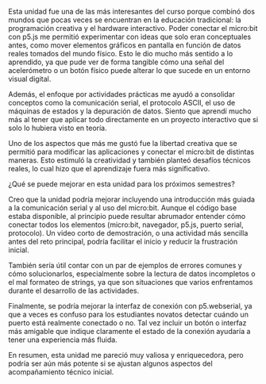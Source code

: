 Esta unidad fue una de las más interesantes del curso porque combinó dos mundos que pocas veces se encuentran en la educación tradicional: la programación creativa y el hardware interactivo. Poder conectar el micro:bit con p5.js me permitió experimentar con ideas que solo eran conceptuales antes, como mover elementos gráficos en pantalla en función de datos reales tomados del mundo físico. Esto le dio mucho más sentido a lo aprendido, ya que pude ver de forma tangible cómo una señal del acelerómetro o un botón físico puede alterar lo que sucede en un entorno visual digital.

Además, el enfoque por actividades prácticas me ayudó a consolidar conceptos como la comunicación serial, el protocolo ASCII, el uso de máquinas de estados y la depuración de datos. Siento que aprendí mucho más al tener que aplicar todo directamente en un proyecto interactivo que si solo lo hubiera visto en teoría.

Uno de los aspectos que más me gustó fue la libertad creativa que se permitió para modificar las aplicaciones y conectar el micro:bit de distintas maneras. Esto estimuló la creatividad y también planteó desafíos técnicos reales, lo cual hizo que el aprendizaje fuera más significativo.

¿Qué se puede mejorar en esta unidad para los próximos semestres?

Creo que la unidad podría mejorar incluyendo una introducción más guiada a la comunicación serial y al uso del micro:bit. Aunque el código base estaba disponible, al principio puede resultar abrumador entender cómo conectar todos los elementos (micro:bit, navegador, p5.js, puerto serial, protocolo). Un video corto de demostración, o una actividad más sencilla antes del reto principal, podría facilitar el inicio y reducir la frustración inicial.

También sería útil contar con un par de ejemplos de errores comunes y cómo solucionarlos, especialmente sobre la lectura de datos incompletos o el mal formateo de strings, ya que son situaciones que varios enfrentamos durante el desarrollo de las actividades.

Finalmente, se podría mejorar la interfaz de conexión con p5.webserial, ya que a veces es confuso para los estudiantes novatos detectar cuándo un puerto está realmente conectado o no. Tal vez incluir un botón o interfaz más amigable que indique claramente el estado de la conexión ayudaría a tener una experiencia más fluida.

En resumen, esta unidad me pareció muy valiosa y enriquecedora, pero podría ser aún más potente si se ajustan algunos aspectos del acompañamiento técnico inicial.

